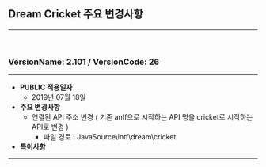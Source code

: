 ## Dream Cricket  주요 변경사항
---   
<br>
   

### VersionName: 2.101 / VersionCode: 26
---   
- **PUBLIC 적용일자**   
	- 2019년 07월 18일
- **주요 변경사항**   
	- 연결된 API 주소 변경 ( 기존 anIf으로 시작하는 API 명을 cricket로 시작하는 API로 변경 )   
		- 파일 경로 : JavaSource\intf\dream\cricket   
- **특이사항**    
***